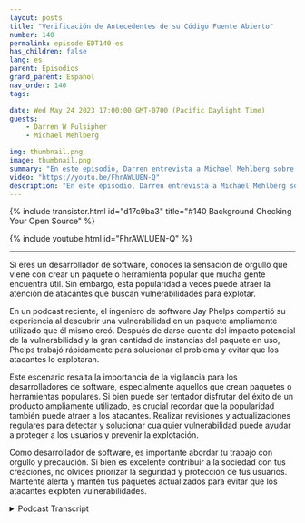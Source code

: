 ```yaml
---
layout: posts
title: "Verificación de Antecedentes de su Código Fuente Abierto"
number: 140
permalink: episode-EDT140-es
has_children: false
lang: es
parent: Episodios
grand_parent: Español
nav_order: 140
tags:

date: Wed May 24 2023 17:00:00 GMT-0700 (Pacific Daylight Time)
guests:
    - Darren W Pulsipher
    - Michael Mehlberg

img: thumbnail.png
image: thumbnail.png
summary: "En este episodio, Darren entrevista a Michael Mehlberg sobre cómo aumentar la confianza en el software libre a través de la verificación de antecedentes en las comunidades de código abierto."
video: "https://youtu.be/FhrAWLUEN-Q"
description: "En este episodio, Darren entrevista a Michael Mehlberg sobre cómo aumentar la confianza en el software libre a través de la verificación de antecedentes en las comunidades de código abierto."
---
```


<div>
{% include transistor.html id="d17c9ba3" title="#140 Background Checking Your Open Source" %}

{% include youtube.html id="FhrAWLUEN-Q" %}
</div>

---

Si eres un desarrollador de software, conoces la sensación de orgullo que viene con crear un paquete o herramienta popular que mucha gente encuentra útil. Sin embargo, esta popularidad a veces puede atraer la atención de atacantes que buscan vulnerabilidades para explotar.

En un podcast reciente, el ingeniero de software Jay Phelps compartió su experiencia al descubrir una vulnerabilidad en un paquete ampliamente utilizado que él mismo creó. Después de darse cuenta del impacto potencial de la vulnerabilidad y la gran cantidad de instancias del paquete en uso, Phelps trabajó rápidamente para solucionar el problema y evitar que los atacantes lo explotaran.

Este escenario resalta la importancia de la vigilancia para los desarrolladores de software, especialmente aquellos que crean paquetes o herramientas populares. Si bien puede ser tentador disfrutar del éxito de un producto ampliamente utilizado, es crucial recordar que la popularidad también puede atraer a los atacantes. Realizar revisiones y actualizaciones regulares para detectar y solucionar cualquier vulnerabilidad puede ayudar a proteger a los usuarios y prevenir la explotación.

Como desarrollador de software, es importante abordar tu trabajo con orgullo y precaución. Si bien es excelente contribuir a la sociedad con tus creaciones, no olvides priorizar la seguridad y protección de tus usuarios. Mantente alerta y mantén tus paquetes actualizados para evitar que los atacantes exploten vulnerabilidades.



<details>
<summary> Podcast Transcript </summary>

<p></p>

</details>
